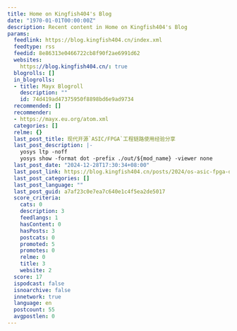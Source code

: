 ```yaml
---
title: Home on Kingfish404's Blog
date: "1970-01-01T00:00:00Z"
description: Recent content in Home on Kingfish404's Blog
params:
  feedlink: https://blog.kingfish404.cn/index.xml
  feedtype: rss
  feedid: 8e86313e0466722cb8f90f2ae6991d62
  websites:
    https://blog.kingfish404.cn/: true
  blogrolls: []
  in_blogrolls:
  - title: Mayx Blogroll
    description: ""
    id: 74d419ad47375950f8898bd6e9ad9734
  recommended: []
  recommender:
  - https://mayx.eu.org/atom.xml
  categories: []
  relme: {}
  last_post_title: 现代开源`ASIC/FPGA`工程链路使用经验分享
  last_post_description: |-
    yosys ltp -noff
    yosys show -format dot -prefix ./out/${mod_name} -viewer none
  last_post_date: "2024-12-28T17:30:34+08:00"
  last_post_link: https://blog.kingfish404.cn/posts/2024/os-asic-fpga-dev/
  last_post_categories: []
  last_post_language: ""
  last_post_guid: a7af23c0e7ea7c640e1c4f5ea2de5017
  score_criteria:
    cats: 0
    description: 3
    feedlangs: 1
    hasContent: 0
    hasPosts: 3
    postcats: 0
    promoted: 5
    promotes: 0
    relme: 0
    title: 3
    website: 2
  score: 17
  ispodcast: false
  isnoarchive: false
  innetwork: true
  language: en
  postcount: 55
  avgpostlen: 0
---
```

